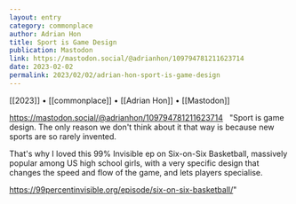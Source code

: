 ```yaml
---
layout: entry
category: commonplace
author: Adrian Hon
title: Sport is Game Design
publication: Mastodon
link: https://mastodon.social/@adrianhon/109794781211623714
date: 2023-02-02
permalink: 2023/02/02/adrian-hon-sport-is-game-design
---
```


[[2023]] • [[commonplace]] • [[Adrian Hon]] • [[Mastodon]]

https://mastodon.social/@adrianhon/109794781211623714
 
"Sport is game design. The only reason we don't think about it that way is because new sports are so rarely invented.

That's why I loved this 99% Invisible ep on Six-on-Six Basketball, massively popular among US high school girls, with a very specific design that changes the speed and flow of the game, and lets players specialise.

<https://99percentinvisible.org/episode/six-on-six-basketball/>"
